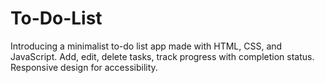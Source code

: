 # To-Do-List
Introducing a minimalist to-do list app made with HTML, CSS, and JavaScript. Add, edit, delete tasks, track progress with completion status. Responsive design for accessibility. 
